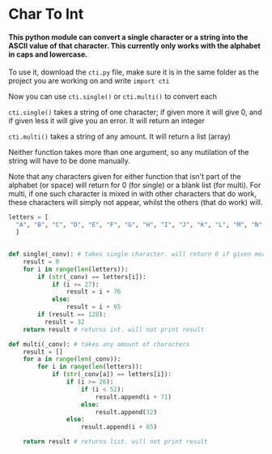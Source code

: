 # Char To Int

#### This python module can convert a single character or a string into the ASCII value of that character. This currently only works with the alphabet in caps and lowercase.

To use it, download the `cti.py` file, make sure it is in the same folder as the project you are working on and write `import cti`

Now you can use `cti.single()` or `cti.multi()` to convert each

`cti.single()` takes a string of one character; if given more it will give 0, and if given less it will give you an error. It will return an integer

`cti.multi()` takes a string of any amount. It will return a list (array)

Neither function takes more than one argument, so any mutilation of the string will have to be done manually.

Note that any characters given for either function that isn't part of the alphabet (or space) will return for 0 (for single) or a blank list (for multi).
For multi, if one such character is mixed in with other characters that do work, these characters will simply not appear, whilst the others (that do work) will.


``` py
letters = [
  "A", "B", "C", "D", "E", "F", "G", "H", "I", "J", "K", "L", "M", "N", "O","P", "Q", "R", "S", "T", "U", "V", "W", "X", "Y", "Z", "a", "b", "c", "d","e", "f", "g", "h", "i", "j", "k", "l", "m", "n", "o", "p", "q", "r", "s","t", "u", "v", "w", "x", "y", "z", " "
  ]


def single(_conv): # takes single character. will return 0 if given more
    result = 0
    for i in range(len(letters)):
        if (str(_conv) == letters[i]):
            if (i >= 27):
                result = i + 76
            else:
                result = i + 65
        if (result == 128):
          result = 32
    return result # returns int. will not print result

def multi(_conv): # takes any amount of characters
    result = []
    for a in range(len(_conv)):
        for i in range(len(letters)):
            if (str(_conv[a]) == letters[i]):
                if (i >= 26):
                    if (i < 52):
                        result.append(i + 71)
                    else:
                        result.append(32)
                else:
                    result.append(i + 65)

    return result # returns list. will not print result
```
